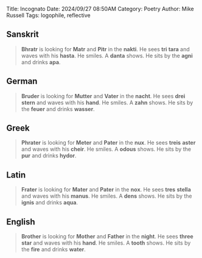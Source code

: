 Title: Incognato
Date: 2024/09/27 08:50AM
Category: Poetry
Author: Mike Russell
Tags: logophile, reflective

## Sanskrit

> **Bhratr** is looking for **Matr** and **Pitr** in the **nakti**. He sees **tri** **tara** and waves with his **hasta**. He smiles. A **danta** shows. He sits by the **agni** and drinks **apa**.

## German

> **Bruder** is looking for **Mutter** and **Vater** in the **nacht**. He sees **drei** **stern** and waves with his **hand**. He smiles. A **zahn** shows. He sits by the **feuer** and drinks **wasser**.

## Greek

> **Phrater** is looking for **Meter** and **Pater** in the **nux**. He sees **treis** **aster** and waves with his **cheir**. He smiles. A **odous** shows. He sits by the **pur** and drinks **hydor**.

## Latin

> **Frater** is looking for **Mater** and **Pater** in the **nox**. He sees **tres** **stella** and waves with his **manus**. He smiles. A **dens** shows. He sits by the **ignis** and drinks **aqua**.

## English

> **Brother** is looking for **Mother** and **Father** in the **night**. He sees **three** **star** and waves with his **hand**. He smiles. A **tooth** shows. He sits by the **fire** and drinks **water**.